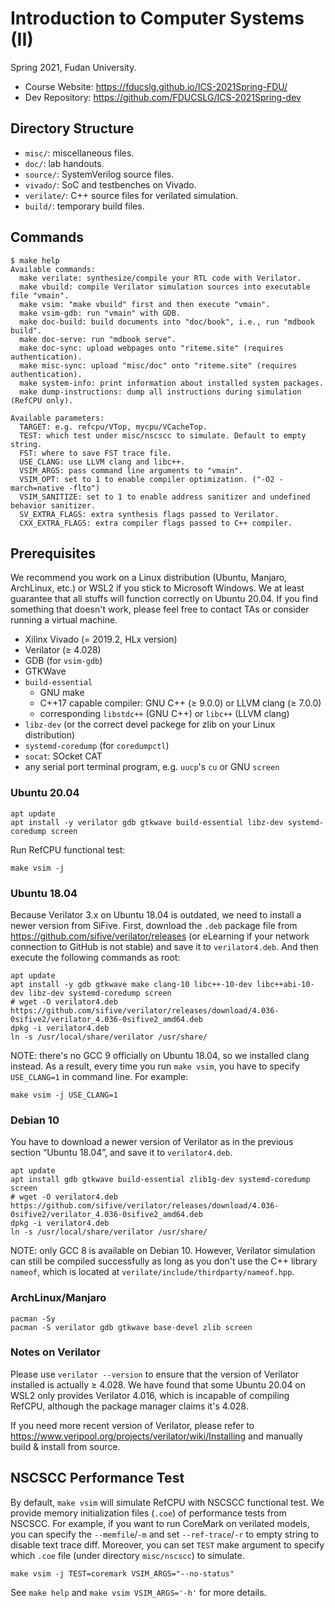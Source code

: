 # Introduction to Computer Systems (II)

Spring 2021, Fudan University.

* Course Website: <https://fducslg.github.io/ICS-2021Spring-FDU/>
* Dev Repository: <https://github.com/FDUCSLG/ICS-2021Spring-dev>

## Directory Structure

* `misc/`: miscellaneous files.
* `doc/`: lab handouts.
* `source/`: SystemVerilog source files.
* `vivado/`: SoC and testbenches on Vivado.
* `verilate/`: C++ source files for verilated simulation.
* `build/`: temporary build files.

## Commands

```plaintext
$ make help
Available commands:
  make verilate: synthesize/compile your RTL code with Verilator.
  make vbuild: compile Verilator simulation sources into executable file "vmain".
  make vsim: "make vbuild" first and then execute "vmain".
  make vsim-gdb: run "vmain" with GDB.
  make doc-build: build documents into "doc/book", i.e., run "mdbook build".
  make doc-serve: run "mdbook serve".
  make doc-sync: upload webpages onto "riteme.site" (requires authentication).
  make misc-sync: upload "misc/doc" onto "riteme.site" (requires authentication).
  make system-info: print information about installed system packages.
  make dump-instructions: dump all instructions during simulation (RefCPU only).

Available parameters:
  TARGET: e.g. refcpu/VTop, mycpu/VCacheTop.
  TEST: which test under misc/nscscc to simulate. Default to empty string.
  FST: where to save FST trace file.
  USE_CLANG: use LLVM clang and libc++.
  VSIM_ARGS: pass command line arguments to "vmain".
  VSIM_OPT: set to 1 to enable compiler optimization. ("-O2 -march=native -flto")
  VSIM_SANITIZE: set to 1 to enable address sanitizer and undefined behavior sanitizer.
  SV_EXTRA_FLAGS: extra synthesis flags passed to Verilator.
  CXX_EXTRA_FLAGS: extra compiler flags passed to C++ compiler.
```

## Prerequisites

We recommend you work on a Linux distribution (Ubuntu, Manjaro, ArchLinux, etc.) or WSL2 if you stick to Microsoft Windows. We at least guarantee that all stuffs will function correctly on Ubuntu 20.04. If you find something that doesn't work, please feel free to contact TAs or consider running a virtual machine.

* Xilinx Vivado (= 2019.2, HLx version)
* Verilator (≥ 4.028)
* GDB (for `vsim-gdb`)
* GTKWave
* `build-essential`
    * GNU make
    * C++17 capable compiler: GNU C++ (≥ 9.0.0) or LLVM clang (≥ 7.0.0)
    * corresponding `libstdc++` (GNU C++) or `libc++` (LLVM clang)
* `libz-dev` (or the correct devel packege for zlib on your Linux distribution)
* `systemd-coredump` (for `coredumpctl`)
* `socat`: SOcket CAT
* any serial port terminal program, e.g. `uucp`'s `cu` or GNU `screen`

### Ubuntu 20.04

```shell
apt update
apt install -y verilator gdb gtkwave build-essential libz-dev systemd-coredump screen
```

Run RefCPU functional test:

```shell
make vsim -j
```

### Ubuntu 18.04

Because Verilator 3.x on Ubuntu 18.04 is outdated, we need to install a newer version from SiFive. First, download the `.deb` package file from <https://github.com/sifive/verilator/releases> (or eLearning if your network connection to GitHub is not stable) and save it to `verilator4.deb`. And then execute the following commands as root:

```shell
apt update
apt install -y gdb gtkwave make clang-10 libc++-10-dev libc++abi-10-dev libz-dev systemd-coredump screen
# wget -O verilator4.deb https://github.com/sifive/verilator/releases/download/4.036-0sifive2/verilator_4.036-0sifive2_amd64.deb
dpkg -i verilator4.deb
ln -s /usr/local/share/verilator /usr/share/
```

NOTE: there's no GCC 9 officially on Ubuntu 18.04, so we installed clang instead. As a result, every time you run `make vsim`, you have to specify `USE_CLANG=1` in command line. For example:

```shell
make vsim -j USE_CLANG=1
```

### Debian 10

You have to download a newer version of Verilator as in the previous section “Ubuntu 18.04”, and save it to `verilator4.deb`.

```shell
apt update
apt install gdb gtkwave build-essential zlib1g-dev systemd-coredump screen
# wget -O verilator4.deb https://github.com/sifive/verilator/releases/download/4.036-0sifive2/verilator_4.036-0sifive2_amd64.deb
dpkg -i verilator4.deb
ln -s /usr/local/share/verilator /usr/share/
```

NOTE: only GCC 8 is available on Debian 10. However, Verilator simulation can still be compiled successfully as long as you don't use the C++ library `nameof`, which is located at `verilate/include/thirdparty/nameof.hpp`.

### ArchLinux/Manjaro

```
pacman -Sy
pacman -S verilator gdb gtkwave base-devel zlib screen
```

### Notes on Verilator

Please use `verilator --version` to ensure that the version of Verilator installed is actually ≥ 4.028. We have found that some Ubuntu 20.04 on WSL2 only provides Verilator 4.016, which is incapable of compiling RefCPU, although the package manager claims it's 4.028.

If you need more recent version of Verilator, please refer to <https://www.veripool.org/projects/verilator/wiki/Installing> and manually build & install from source.

## NSCSCC Performance Test

By default, `make vsim` will simulate RefCPU with NSCSCC functional test. We provide memory initialization files (`.coe`) of performance tests from NSCSCC. For example, if you want to run CoreMark on verilated models, you can specify the `--memfile`/`-m` and set `--ref-trace`/`-r` to empty string to disable text trace diff. Moreover, you can set `TEST` make argument to specify which `.coe` file (under directory `misc/nscscc`) to simulate.

```shell
make vsim -j TEST=coremark VSIM_ARGS="--no-status"
```

See `make help` and `make vsim VSIM_ARGS='-h'` for more details.
